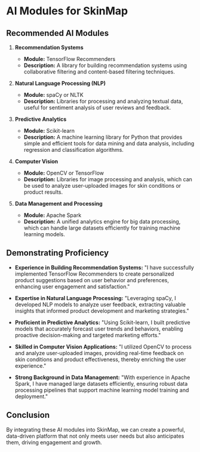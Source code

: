 # AI Modules for SkinMap

## Recommended AI Modules

1. **Recommendation Systems**
   - **Module:** TensorFlow Recommenders
   - **Description:** A library for building recommendation systems using collaborative filtering and content-based filtering techniques.

2. **Natural Language Processing (NLP)**
   - **Module:** spaCy or NLTK
   - **Description:** Libraries for processing and analyzing textual data, useful for sentiment analysis of user reviews and feedback.

3. **Predictive Analytics**
   - **Module:** Scikit-learn
   - **Description:** A machine learning library for Python that provides simple and efficient tools for data mining and data analysis, including regression and classification algorithms.

4. **Computer Vision**
   - **Module:** OpenCV or TensorFlow
   - **Description:** Libraries for image processing and analysis, which can be used to analyze user-uploaded images for skin conditions or product results.

5. **Data Management and Processing**
   - **Module:** Apache Spark
   - **Description:** A unified analytics engine for big data processing, which can handle large datasets efficiently for training machine learning models.

## Demonstrating Proficiency

- **Experience in Building Recommendation Systems:** 
  "I have successfully implemented TensorFlow Recommenders to create personalized product suggestions based on user behavior and preferences, enhancing user engagement and satisfaction."

- **Expertise in Natural Language Processing:**
  "Leveraging spaCy, I developed NLP models to analyze user feedback, extracting valuable insights that informed product development and marketing strategies."

- **Proficient in Predictive Analytics:**
  "Using Scikit-learn, I built predictive models that accurately forecast user trends and behaviors, enabling proactive decision-making and targeted marketing efforts."

- **Skilled in Computer Vision Applications:**
  "I utilized OpenCV to process and analyze user-uploaded images, providing real-time feedback on skin conditions and product effectiveness, thereby enriching the user experience."

- **Strong Background in Data Management:**
  "With experience in Apache Spark, I have managed large datasets efficiently, ensuring robust data processing pipelines that support machine learning model training and deployment."

## Conclusion
By integrating these AI modules into SkinMap, we can create a powerful, data-driven platform that not only meets user needs but also anticipates them, driving engagement and growth.
